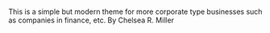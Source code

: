 This is a simple but modern theme for more corporate type businesses such as companies in finance, etc.  By Chelsea R. Miller